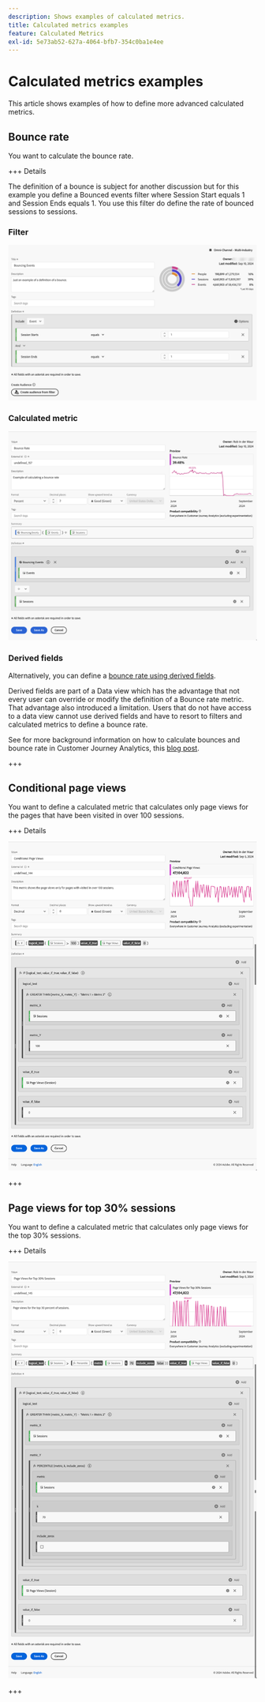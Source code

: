 ```yaml
---
description: Shows examples of calculated metrics.
title: Calculated metrics examples
feature: Calculated Metrics
exl-id: 5e73ab52-627a-4064-bfb7-354c0ba1e4ee
---
```

# Calculated metrics examples

This article shows examples of how to define more advanced calculated metrics.

## Bounce rate

You want to calculate the bounce rate. 

+++ Details

The definition of a bounce is subject for another discussion but for this example you define a Bounced events filter where Session Start equals 1 and Session Ends equals 1. You use this filter do define the rate of bounced sessions to sessions.


### Filter

![Bouncing events](assets/example-bounce-bouncedevents.png)

### Calculated metric

![Bounce rate](assets/example-bounce-rate.png)


### Derived fields

Alternatively, you can define a [bounce rate using derived fields](/help/data-views/derived-fields/derived-fields.md#bounces).

Derived fields are part of a Data view which has the advantage that not every user can override or modify the definition of a Bounce rate metric. That advantage also introduced a limitation. Users that do not have access to a data view cannot use derived fields and have to resort to filters and calculated metrics to define a bounce rate.

See for more background information on how to calculate bounces and bounce rate in Customer Journey Analytics, this [blog post](https://experienceleaguecommunities.adobe.com/t5/adobe-analytics-blogs/calculating-bounces-amp-bounce-rate-in-adobe-customer-journey/ba-p/706446).

+++


## Conditional page views

You want to define a calculated metric that calculates only page views for the pages that have been visited in over 100 sessions.

+++ Details 

![Conditional page views](assets/conditional-page-views.png)

+++

## Page views for top 30% sessions

You want to define a calculated metric that calculates only page views for the top 30% sessions.

+++ Details

![Top 30% page views](assets/top30-page-views.png)

+++
